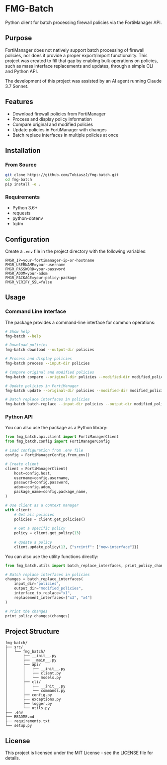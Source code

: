 # FMG-Batch

Python client for batch processing firewall policies via the FortiManager API.

## Purpose

FortiManager does not natively support batch processing of firewall policies, nor does it provide a proper export/import functionality. This project was created to fill that gap by enabling bulk operations on policies, such as mass interface replacements and updates, through a simple CLI and Python API.

The development of this project was assisted by an AI agent running Claude 3.7 Sonnet.

## Features

- Download firewall policies from FortiManager
- Process and display policy information
- Compare original and modified policies
- Update policies in FortiManager with changes
- Batch replace interfaces in multiple policies at once

## Installation

### From Source

```bash
git clone https://github.com/TobiaszJ/fmg-batch.git
cd fmg-batch
pip install -e .
```

### Requirements

- Python 3.6+
- requests
- python-dotenv
- tqdm

## Configuration

Create a `.env` file in the project directory with the following variables:

```
FMGR_IP=your-fortimanager-ip-or-hostname
FMGR_USERNAME=your-username
FMGR_PASSWORD=your-password
FMGR_ADOM=your-adom
FMGR_PACKAGE=your-policy-package
FMGR_VERIFY_SSL=false
```

## Usage

### Command Line Interface

The package provides a command-line interface for common operations:

```bash
# Show help
fmg-batch --help

# Download policies
fmg-batch download --output-dir policies

# Process and display policies
fmg-batch process --input-dir policies

# Compare original and modified policies
fmg-batch compare --original-dir policies --modified-dir modified_policies

# Update policies in FortiManager
fmg-batch update --original-dir policies --modified-dir modified_policies

# Batch replace interfaces in policies
fmg-batch batch-replace --input-dir policies --output-dir modified_policies --interface MPLS --replacements DP_VPN1,DP_VPN2,HI_VPN1,HI_VPN2,VPN1,VPN2
```

### Python API

You can also use the package as a Python library:

```python
from fmg_batch.api.client import FortiManagerClient
from fmg_batch.config import FortiManagerConfig

# Load configuration from .env file
config = FortiManagerConfig.from_env()

# Create client
client = FortiManagerClient(
    host=config.host,
    username=config.username,
    password=config.password,
    adom=config.adom,
    package_name=config.package_name,
)

# Use client as a context manager
with client:
    # Get all policies
    policies = client.get_policies()
    
    # Get a specific policy
    policy = client.get_policy(13)
    
    # Update a policy
    client.update_policy(13, {"srcintf": ["new-interface"]})
```

You can also use the utility functions directly:

```python
from fmg_batch.utils import batch_replace_interfaces, print_policy_changes

# Batch replace interfaces in policies
changes = batch_replace_interfaces(
    input_dir="policies",
    output_dir="modified_policies",
    interface_to_replace="x1",
    replacement_interfaces=["x3", "x4"]
)

# Print the changes
print_policy_changes(changes)
```

## Project Structure

```
fmg-batch/
├── src/
│   └── fmg_batch/
│       ├── __init__.py
│       ├── __main__.py
│       ├── api/
│       │   ├── __init__.py
│       │   ├── client.py
│       │   └── models.py
│       ├── cli/
│       │   ├── __init__.py
│       │   └── commands.py
│       ├── config.py
│       ├── exceptions.py
│       ├── logger.py
│       └── utils.py
├── .env
├── README.md
├── requirements.txt
└── setup.py
```

## License

This project is licensed under the MIT License - see the LICENSE file for details.
